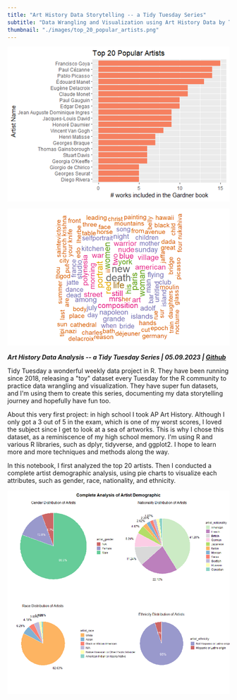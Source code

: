 ```yaml
---
title: "Art History Data Storytelling -- a Tidy Tuesday Series"
subtitle: "Data Wrangling and Visualization using Art History Data by Tidy Tuesday"
thumbnail: "./images/top_20_popular_artists.png"
---
```


![Top 20 Most Popular Artists](../images/top_20_popular_artists.png)

![Most Frequent Words in Titles](../images/artwork_title_wrodcloud.png)

_**Art History Data Analysis -- a Tidy Tuesday Series | 05.09.2023 | [Github](https://github.com/tianyimasf/tidy-tuesday-social-dataset-analysis/blob/main/art_history_analysis/image/complete_demographic_analysis.png)**_

Tidy Tuesday a wonderful weekly data project in R. They have been running since 2018, releasing a "toy" dataset every Tuesday for the R community to practice data wrangling and visualization. They have super fun datasets, and I'm using them to create this series, documenting my data storytelling journey and hopefully have fun too.

About this very first project: in high school I took AP Art History. Although I only got a 3 out of 5 in the exam, which is one of my worst scores, I loved the subject since I get to look at a sea of artworks. This is why I chose this dataset, as a reminiscence of my high school memory. I'm using R and various R libraries, such as dplyr, tidyverse, and ggplot2. I hope to learn more and more techniques and methods along the way.

In this notebook, I first analyzed the top 20 artists. Then I conducted a complete artist demographic analysis, using pie charts to visualize each attributes, such as gender, race, nationality, and ethnicity.

![Artists Demographic Analysis](../images/complete_demographic_analysis.png)
